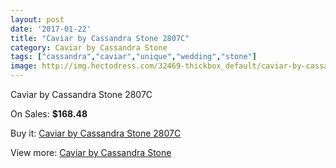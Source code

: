 ```yaml
---
layout: post
date: '2017-01-22'
title: "Caviar by Cassandra Stone 2807C"
category: Caviar by Cassandra Stone
tags: ["cassandra","caviar","unique","wedding","stone"]
image: http://img.hectodress.com/32469-thickbox_default/caviar-by-cassandra-stone-2807c.jpg
---
```

Caviar by Cassandra Stone 2807C

On Sales: **$168.48**
<a href="https://www.hectodress.com/caviar-by-cassandra-stone/14830-caviar-by-cassandra-stone-2807c.html"><amp-img layout="responsive" width="600" height="600" src="//img.hectodress.com/32469-thickbox_default/caviar-by-cassandra-stone-2807c.jpg" alt="Caviar by Cassandra Stone 2807C 0" /></a>

Buy it: [Caviar by Cassandra Stone 2807C](https://www.hectodress.com/caviar-by-cassandra-stone/14830-caviar-by-cassandra-stone-2807c.html "Caviar by Cassandra Stone 2807C")

View more: [Caviar by Cassandra Stone](https://www.hectodress.com/266-caviar-by-cassandra-stone "Caviar by Cassandra Stone")